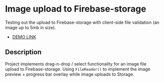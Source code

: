 # Image upload to Firebase-storage
Testing out the upload to Firebase-storage with client-side file validation (an image up to 5mb in size).
- [DEMO LINK](https://meforoma.github.io/firebase-upload/)

## Description
Project implements drag-n-drop / select functionality for an image file upload to Firebase-storage.
Using `FileReader()` to implement the image preview + progress bar overlay while image uploads to Storage.
